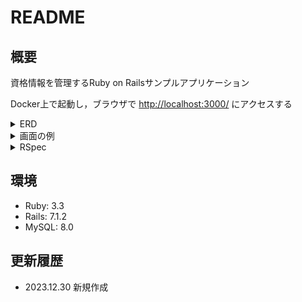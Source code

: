 # README

## 概要
資格情報を管理するRuby on Railsサンプルアプリケーション

Docker上で起動し，ブラウザで [http://localhost:3000/](http://localhost:3000/) にアクセスする

<details>
<summary>ERD</summary>

![ERD](public/images/ERD.svg)

</details>

<details>
<summary>画面の例</summary>

* 資格一覧画面
![資格一覧画面](public/images/qualifications.jpg)

* 資格詳細画面
![資格詳細画面](public/images/detail.jpg)

* 試験実施機関情報更新画面
![試験実施機関情報更新画面](public/images/examiner.jpg)

</details>

<details>
<summary>RSpec</summary>

```
root@67756099960e:/app# bundle exec rspec 

Examiner
  validation
    エラーなく更新できること
    不正な名称
      is expected to raise ActiveRecord::RecordInvalid with message matching /試験実施機関名を入力してください/
      is expected to raise ActiveRecord::RecordInvalid with message matching /試験実施機関名はすでに存在します/
    不正な郵便番号
      behaves like invalid_zipcode
        is expected to raise ActiveRecord::RecordInvalid with message matching /郵便番号は不正な値です/
      behaves like invalid_zipcode
        is expected to raise ActiveRecord::RecordInvalid with message matching /郵便番号は不正な値です/
      behaves like invalid_zipcode
        is expected to raise ActiveRecord::RecordInvalid with message matching /郵便番号は不正な値です/
      behaves like invalid_zipcode
        is expected to raise ActiveRecord::RecordInvalid with message matching /郵便番号は不正な値です/
    不正な電話番号
      behaves like invalid_tel
        is expected to raise ActiveRecord::RecordInvalid with message matching /電話番号は不正な値です/
      behaves like invalid_tel
        is expected to raise ActiveRecord::RecordInvalid with message matching /電話番号は不正な値です/
      behaves like invalid_tel
        is expected to raise ActiveRecord::RecordInvalid with message matching /電話番号は不正な値です/
    不正な法人番号
      behaves like invalid_corporate_number
        is expected to raise ActiveRecord::RecordInvalid with message matching /法人番号は整数で入力してください/
      behaves like invalid_corporate_number
        is expected to raise ActiveRecord::RecordInvalid with message matching /法人番号は数値で入力してください/
    不正なURL
      behaves like invalid_url
        is expected to raise ActiveRecord::RecordInvalid with message matching /URLは不正な値です/
      behaves like invalid_url
        is expected to raise ActiveRecord::RecordInvalid with message matching /URLは不正な値です/

Examiners
  GET examiners
    資格認定機関一覧が表示されていること
    新規登録ボタンで登録画面へ遷移すること
    参照ボタンで詳細画面へ遷移すること
    編集ボタンで編集画面へ遷移すること
    削除ボタンで試験実施機関情報が削除されること
  POST examiners
    正常に登録できること
    既に同じ名称が登録済
      登録できないこと
  GET examiners/:id/edit
    既存データが正しく入力欄にセットされていること
  PATCH examiners/:id
    正しく更新できること
    更新する値が不正
      エラーメッセージが表示され，更新できないこと

Finished in 16.15 seconds (files took 10.71 seconds to load)
24 examples, 0 failures
```
</details>

## 環境
* Ruby: 3.3
* Rails: 7.1.2
* MySQL: 8.0

## 更新履歴
* 2023.12.30 新規作成
